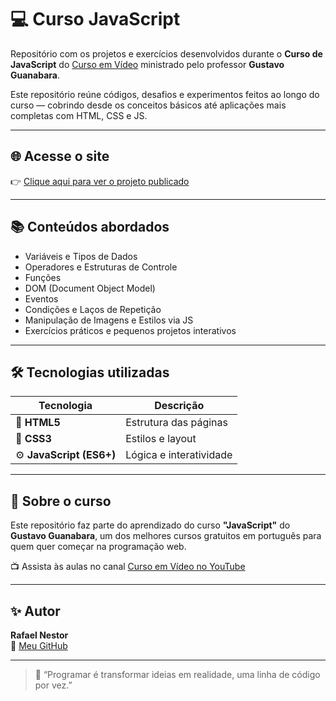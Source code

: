 # 💻 Curso JavaScript

Repositório com os projetos e exercícios desenvolvidos durante o **Curso de JavaScript** do [Curso em Vídeo](https://www.cursoemvideo.com/curso/javascript/) ministrado pelo professor **Gustavo Guanabara**.

Este repositório reúne códigos, desafios e experimentos feitos ao longo do curso — cobrindo desde os conceitos básicos até aplicações mais completas com HTML, CSS e JS.

---

## 🌐 Acesse o site

👉 [Clique aqui para ver o projeto publicado](https://rafaelndv.github.io/Curso-JavaScript/)

---

## 📚 Conteúdos abordados

- Variáveis e Tipos de Dados  
- Operadores e Estruturas de Controle  
- Funções  
- DOM (Document Object Model)  
- Eventos  
- Condições e Laços de Repetição  
- Manipulação de Imagens e Estilos via JS  
- Exercícios práticos e pequenos projetos interativos  

---

## 🛠️ Tecnologias utilizadas

| Tecnologia | Descrição |
|-------------|------------|
| 🧩 **HTML5** | Estrutura das páginas |
| 🎨 **CSS3** | Estilos e layout |
| ⚙️ **JavaScript (ES6+)** | Lógica e interatividade |

---

## 🧠 Sobre o curso

Este repositório faz parte do aprendizado do curso **"JavaScript"** do **Gustavo Guanabara**, um dos melhores cursos gratuitos em português para quem quer começar na programação web.

📺 Assista às aulas no canal [Curso em Vídeo no YouTube](https://www.youtube.com/@CursoemVideo)

---

## ✨ Autor

**Rafael Nestor**  
📂 [Meu GitHub](https://github.com/rafaelndv)

---

> 🚀 “Programar é transformar ideias em realidade, uma linha de código por vez.”
